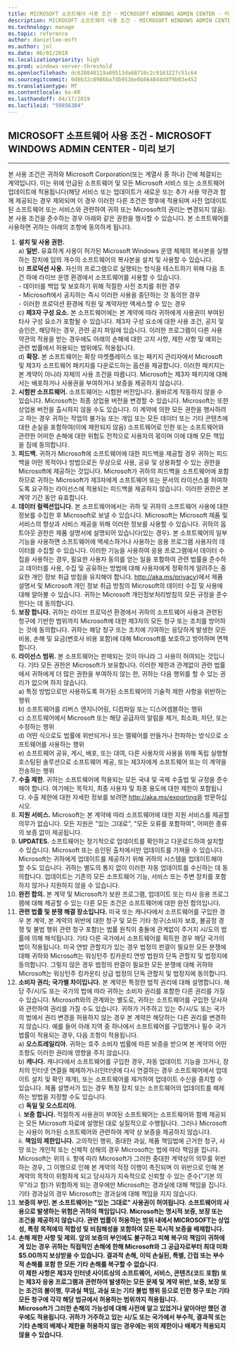 ```yaml
---
title: MICROSOFT 소프트웨어 사용 조건 - MICROSOFT WINDOWS ADMIN CENTER - 미리 보기
description: MICROSOFT 소프트웨어 사용 조건 - MICROSOFT WINDOWS ADMIN CENTER - 미리 보기
ms.technology: manage
ms.topic: reference
author: daniellee-msft
ms.author: jol
ms.date: 06/01/2018
ms.localizationpriority: high
ms.prod: windows-server-threshold
ms.openlocfilehash: dc628848119a89513da68710c2c0163227c51c64
ms.sourcegitcommit: 0d0b32c8986ba7db9536e0b8648d4ddf9b03e452
ms.translationtype: MT
ms.contentlocale: ko-KR
ms.lasthandoff: 04/17/2019
ms.locfileid: "59856384"
---
```

## <a name="microsoft-software-license-terms---microsoft-windows-admin-center---preview"></a>MICROSOFT 소프트웨어 사용 조건 - MICROSOFT WINDOWS ADMIN CENTER - 미리 보기
________________________________________

본 사용 조건은 귀하와 Microsoft Corporation(또는 계열사 중 하나) 간에 체결되는 계약입니다. 이는 위에 언급된 소프트웨어 및 모든 Microsoft 서비스 또는 소프트웨어 업데이트에 적용됩니다(해당 서비스 또는 업데이트가 새로운 또는 추가 사용 약관과 함께 제공되는 경우 제외되며 이 경우 이러한 다른 조건은 향후에 적용되며 사전 업데이트된 소프트웨어 또는 서비스와 관련하여 귀하 또는 Microsoft의 권리는 변경되지 않음). 본 사용 조건을 준수하는 경우 아래와 같은 권한을 행사할 수 있습니다. 본 소프트웨어를 사용하면 귀하는 아래의 조항에 동의하게 됩니다.

1. **설치 및 사용 권한.**  
    a) **일반.** 유효하게 사용이 허가된 Microsoft Windows 운영 체제의 복사본을 실행하는 장치에 임의 개수의 소프트웨어의 복사본을 설치 및 사용할 수 있습니다.  
    b) **프로덕션 사용.** 자신의 프로그램으로 실행되는 방식을 테스트하기 위해 다음 조건 하에 라이브 운영 환경에서 소프트웨어를 사용할 수 있습니다.  
        - 데이터를 백업 및 보호하기 위해 적절한 사전 조치를 취한 경우  
        - Microsoft에서 공지하는 즉시 이러한 사용을 중단하는 것 동의한 경우  
        - 이러한 프로덕션 환경에 직원 및 계약자만 액세스할 수 있는 경우  
    c) **제3자 구성 요소.** 본 소프트웨어에는 본 계약에 따라 귀하에게 사용권이 부여된 타사 구성 요소가 포함될 수 있습니다. 제3자 구성 요소에 대한 사용 조건, 공지 및 승인은, 해당하는 경우, 관련 공지 파일에 있습니다. 이러한 프로그램이 다른 사용 약관의 적용을 받는 경우에도 아래의 손해에 대한 고지 사항, 제한 사항 및 예외는 관련 법률에서 허용되는 범위에도 적용됩니다.  
    d) **확장.** 본 소프트웨어는 확장 마켓플레이스 또는 패키지 관리자에서 Microsoft 및 제3자 소프트웨어 패키지를 다운로드하는 옵션을 제공합니다. 이러한 패키지는 본 계약이 아니라 자체의 사용 조건을 따릅니다. Microsoft는 제3자 패키지에 대해서는 배포하거나 사용권을 부여하거나 보증을 제공하지 않습니다.  
2. **시험판 소프트웨어.** 소프트웨어는 시험판 버전입니다. 올바르게 작동하지 않을 수 있습니다. Microsoft는 최종 상업용 버전을 변경할 수 있습니다. Microsoft는 또한 상업용 버전을 출시하지 않을 수도 있습니다. 이 계약에 의한 모든 권한을 행사하려고 하는 경우 귀하는 작업의 불가능 또는 개입 또는 모든 데이터 또는 기타 콘텐츠에 대한 손실을 포함하여(이에 제한되지 않음) 소프트웨어로 인한 또는 소프트웨어와 관련한 어떠한 손해에 대한 위험도 전적으로 사용자의 몫이며 이에 대해 모든 책임을 짐에 동의합니다.
3. **피드백.** 귀하가 Microsoft에 소프트웨어에 대한 피드백을 제공할 경우 귀하는 피드백을 어떤 목적이나 방법으로든 무상으로 사용, 공유 및 상용화할 수 있는 권한을 Microsoft에 제공하는 것입니다. Microsoft가 귀하의 피드백을 소프트웨어에 포함하므로 귀하는 Microsoft가 제3자에게 소프트웨어 또는 문서의 라이선스를 허여하도록 요구하는 라이선스에 적용되는 피드백을 제공하지 않습니다. 이러한 권한은 본 계약 기간 동안 유효합니다.
4. **데이터 컬렉션입니다.** 본 소프트웨어에서는 귀하 및 귀하의 소프트웨어 사용에 대한 정보를 수집한 후 Microsoft로 보낼 수 있습니다. Microsoft는 Microsoft 제품 및 서비스의 향상과 서비스 제공을 위해 이러한 정보를 사용할 수 있습니다. 귀하의 옵트아웃 권한은 제품 설명서에 설명되어 있습니다(있는 경우). 본 소프트웨어의 일부 기능을 사용하면 소프트웨어에 액세스하거나 사용하는 응용 프로그램 사용자의 데이터를 수집할 수 있습니다. 이러한 기능을 사용하여 응용 프로그램에서 데이터 수집을 사용하는 경우, 필요한 사용자 동의를 얻는 일을 포함하여 관련 법률을 준수하고 데이터를 사용, 수집 및 공유하는 방법에 대해 사용자에게 정확하게 알려주는 중요한 개인 정보 취급 방침을 유지해야 합니다. http://aka.ms/privacy)에서 제품 설명서 및 Microsoft 개인 정보 취급 방침의 Microsoft의 데이터 수집 및 사용에 대해 알아볼 수 있습니다. 귀하는 Microsoft 개인정보처리방침의 모든 규정을 준수한다는 데 동의합니다.
5. **보장 합니다.** 귀하는 라이브 프로덕션 환경에서 귀하의 소프트웨어 사용과 관련된 청구에 기반한 범위까지 Microsoft에 대한 제3자의 모든 청구 또는 조치를 방어하는 것에 동의합니다. 귀하는 해당 청구 또는 조치에 기여하는 응당하게 발생한 모든 비용, 손해 및 요금(변호사 비용 포함)에 대해 Microsoft를 보호하고 방어하며 면책합니다. 
6. **라이선스 범위.** 본 소프트웨어는 판매되는 것이 아니라 그 사용이 허여되는 것입니다. 기타 모든 권한은 Microsoft가 보유합니다. 이러한 제한과 관계없이 관련 법률에서 귀하에게 더 많은 권한을 부여하지 않는 한, 귀하는 다음 행위를 할 수 있는 권리가 없으며 하지 않습니다.  
    a) 특정 방법으로만 사용하도록 허가된 소프트웨어의 기술적 제한 사항을 위반하는 행위  
    b) 소프트웨어를 리버스 엔지니어링, 디컴파일 또는 디스어셈블하는 행위  
    c) 소프트웨어에서 Microsoft 또는 해당 공급자의 알림을 제거, 최소화, 차단, 또는 수정하는 행위  
    d) 어떤 식으로도 법률에 위반되거나 또는 맬웨어를 만들거나 전파하는 방식으로 소프트웨어를 사용하는 행위  
    e) 소프트웨어 공유, 게시, 배포, 또는 대여, 다른 사용자의 사용을 위해 독립 실행형 호스팅된 솔루션으로 소프트웨어 제공, 또는 제3자에게 소프트웨어 또는 이 계약을 전송하는 행위  
7. **수출 제한.** 귀하는 소프트웨어에 적용되는 모든 국내 및 국제 수출법 및 규정을 준수해야 합니다. 여기에는 목적지, 최종 사용자 및 최종 용도에 대한 제한이 포함됩니다. 수출 제한에 대한 자세한 정보를 보려면 http://aka.ms/exporting을 방문하십시오.
8. **지원 서비스.** Microsoft는 본 계약에 따라 소프트웨어에 대한 지원 서비스를 제공할 의무가 없습니다. 모든 지원은 "있는 그대로", "모든 오류를 포함하여", 어떠한 종류의 보증 없이 제공됩니다.
9. **UPDATES.** 소프트웨어는 정기적으로 업데이트를 확인하고 다운로드하여 설치할 수 있습니다. Microsoft 또는 승인된 출처에서만 업데이트를 가져올 수 있습니다. Microsoft는 귀하에게 업데이트를 제공하기 위해 귀하의 시스템을 업데이트해야 할 수도 있습니다. 귀하는 별도의 통지 없이 이러한 자동 업데이트를 수신하는 데 동의합니다. 업데이트는 기존의 모든 소프트웨어 기능, 서비스 또는 주변 장치를 포함하지 않거나 지원하지 않을 수 있습니다.
10. **완전 합의.** 본 계약 및 Microsoft가 보완 프로그램, 업데이트 또는 타사 응용 프로그램에 대해 제공할 수 있는 다른 모든 조건은 소프트웨어에 대한 완전 합의입니다.
11. **관련 법률 및 분쟁 해결 장소입니다.** 미국 또는 캐나다에서 소프트웨어를 구입한 경우 본 계약, 본 계약의 위반에 대한 청구 및 모든 기타 청구(소비자 보호, 불공정 경쟁 및 불법 행위 관련 청구 포함)는 법률 원칙의 충돌에 관계없이 주거지 시/도의 법률에 의해 해석됩니다. 기타 다른 국가에서 소프트웨어를 획득한 경우 해당 국가의 법이 적용됩니다. 미국 연방 관할지가 있는 경우 법정의 판결이 필요한 모든 분쟁에 대해 귀하와 Microsoft는 워싱턴주 킹카운티 연방 법원의 단독 관할지 및 법정지에 동의합니다. 그렇지 않은 경우 법정의 판결이 필요한 모든 분쟁에 대해 귀하와 Microsoft는 워싱턴주 킹카운티 상급 법정의 단독 관할지 및 법정지에 동의합니다.
12. **소비자 권리; 국가별 차이입니다.** 본 계약은 특정한 법적 권리에 대해 설명합니다. 해당 주/시/도 또는 국가의 법에 따라 귀하는 소비자 권리를 포함한 다른 권리를 가질 수 있습니다. Microsoft와의 관계와는 별도로, 귀하는 소프트웨어를 구입한 당사자와 관련하여 권리를 가질 수도 있습니다. 귀하가 거주하고 있는 주/시/도 또는 국가의 법에서 권리 변경을 허용하지 않는 경우 본 계약은 해당하는 다른 권리를 변경하지 않습니다. 예를 들어 아래 지역 중 하나에서 소프트웨어를 구입했거나 필수 국가 법률이 적용되는 경우, 다음 조항이 적용됩니다.  
    a) **오스트레일리아.** 귀하는 호주 소비자 법률에 따른 보증을 받으며 본 계약의 어떤 조항도 이러한 권리에 영향을 주지 않습니다.  
    b) **캐나다.** 캐나다에서 소프트웨어를 구입한 경우, 자동 업데이트 기능을 끄거나, 장치의 인터넷 연결을 해제하거나(인터넷에 다시 연결하는 경우 소프트웨어에서 업데이트 설치 및 확인 재개), 또는 소프트웨어를 제거하여 업데이트 수신을 중지할 수 있습니다. 제품 설명서가 있는 경우 특정 장치 또는 소프트웨어의 업데이트를 해제하는 방법을 지정할 수도 있습니다.  
    c) **독일 및 오스트리아.**  
        i. **보증 합니다.** 적절하게 사용권이 부여된 소프트웨어는 소프트웨어와 함께 제공되는 모든 Microsoft 자료에 설명된 대로 실질적으로 수행됩니다. 그러나 Microsoft는 사용이 허가된 소프트웨어와 관련하여 계약 상 보증을 제공하지 않습니다.  
        ii. **책임의 제한입니다.** 고의적인 행위, 중대한 과실, 제품 책임법에 근거한 청구, 사망 또는 개인적 또는 신체적 상해의 경우 Microsoft는 법에 따라 책임을 집니다.  
        Microsoft는 위의 ii. 항에 따라 Microsoft가 그러한 중대한 계약상의 의무를 위반하는 경우, 그 이행으로 인해 본 계약의 적정 이행이 촉진되며 이 위반으로 인해 본 계약의 목적이 위험하게 되고 당사자가 지속적으로 신뢰할 수 있는 준수("기본 의무"라고 함)가 위험하게 되는 경우에만 Microsoft는 경과실에 대해 책임을 집니다. 기타 경과실의 경우 Microsoft는 경과실에 대해 책임을 지지 않습니다.
13. **보증의 부인. 본 소프트웨어는 "있는 그대로" 사용권이 허여됩니다. 소프트웨어의 사용으로 발생하는 위험은 귀하의 책임입니다. Microsoft는 명시적 보증, 보장 또는 조건을 제공하지 않습니다. 관련 법률이 허용하는 범위 내에서 MICROSOFT는 상업성, 특정 목적에의 적합성 및 비침해성을 포함하여 모든 묵시적 보증을 배제합니다.**  
14. **손해 제한 사항 및 제외. 앞의 보증의 부인에도 불구하고 피해 복구의 책임이 귀하에게 있는 경우 귀하는 직접적인 손해에 한해 Microsoft와 그 공급자로부터 최대 미화 $5.00까지 보상받을 수 있습니다. 결과적 손해, 이익 손실된, 특별, 간접 또는 부수적 손해를 포함 한 모든 기타 손해를 복구할 수 없습니다.**  
**이 제한 사항은 제3자 인터넷 사이트상의 소프트웨어, 서비스, 콘텐츠(코드 포함) 또는 제3자 응용 프로그램과 관련하여 발생하는 모든 문제 및 계약 위반, 보증, 보장 또는 조건의 불이행, 무과실 책임, 과실 또는 기타 불법 행위 등으로 인한 청구 또는 기타 모든 청구에 각각 해당 법규에서 허용하는 범위까지 적용됩니다.**  
**Microsoft가 그러한 손해의 가능성에 대해 사전에 알고 있었거나 알아야만 했던 경우에도 적용됩니다. 귀하가 거주하고 있는 시/도 또는 국가에서 부수적, 결과적 또는 기타 손해의 배제나 제한을 허용하지 않는 경우에는 위의 제한이나 배제가 적용되지 않을 수 있습니다.**
